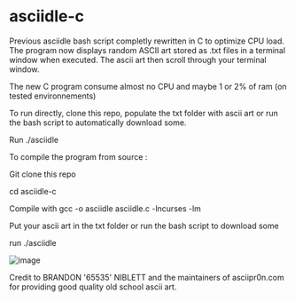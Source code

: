 # asciidle-c
Previous asciidle bash script completly rewritten in C to optimize CPU load. The program now displays random ASCII art stored as .txt files in a terminal window when executed. The ascii art then scroll through your terminal window.

The new C program consume almost no CPU and maybe 1 or 2% of ram (on tested environnements)

To run directly, clone this repo, populate the txt folder with ascii art or run the bash script to automatically download some.

Run ./asciidle

To compile the program from source :

Git clone this repo

cd asciidle-c

Compile with gcc -o asciidle asciidle.c -lncurses -lm

Put your ascii art in the txt folder or run the bash script to download some

run ./asciidle

![image](https://user-images.githubusercontent.com/114953576/230765145-0f76a3d4-03fe-48d6-85db-9c545e99cb7a.png)

Credit to BRANDON '65535' NIBLETT and the maintainers of asciipr0n.com for providing good quality old school ascii art.

